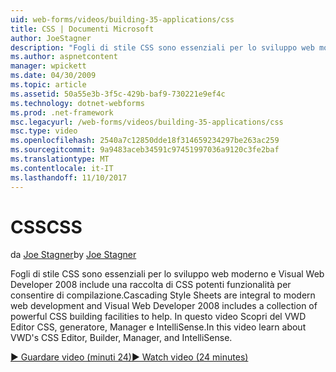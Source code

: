 ```yaml
---
uid: web-forms/videos/building-35-applications/css
title: CSS | Documenti Microsoft
author: JoeStagner
description: "Fogli di stile CSS sono essenziali per lo sviluppo web moderno e Visual Web Developer 2008 include una raccolta di CSS potenti funzionalità per consentire di compilazione..."
ms.author: aspnetcontent
manager: wpickett
ms.date: 04/30/2009
ms.topic: article
ms.assetid: 50a55e3b-3f5c-429b-baf9-730221e9ef4c
ms.technology: dotnet-webforms
ms.prod: .net-framework
msc.legacyurl: /web-forms/videos/building-35-applications/css
msc.type: video
ms.openlocfilehash: 2540a7c12850dde18f314659234297be263ac259
ms.sourcegitcommit: 9a9483aceb34591c97451997036a9120c3fe2baf
ms.translationtype: MT
ms.contentlocale: it-IT
ms.lasthandoff: 11/10/2017
---
```

<a name="css"></a><span data-ttu-id="9a6f1-103">CSS</span><span class="sxs-lookup"><span data-stu-id="9a6f1-103">CSS</span></span>
====================
<span data-ttu-id="9a6f1-104">da [Joe Stagner](https://github.com/JoeStagner)</span><span class="sxs-lookup"><span data-stu-id="9a6f1-104">by [Joe Stagner](https://github.com/JoeStagner)</span></span>

<span data-ttu-id="9a6f1-105">Fogli di stile CSS sono essenziali per lo sviluppo web moderno e Visual Web Developer 2008 include una raccolta di CSS potenti funzionalità per consentire di compilazione.</span><span class="sxs-lookup"><span data-stu-id="9a6f1-105">Cascading Style Sheets are integral to modern web development and Visual Web Developer 2008 includes a collection of powerful CSS building facilities to help.</span></span> <span data-ttu-id="9a6f1-106">In questo video Scopri del VWD Editor CSS, generatore, Manager e IntelliSense.</span><span class="sxs-lookup"><span data-stu-id="9a6f1-106">In this video learn about VWD's CSS Editor, Builder, Manager, and IntelliSense.</span></span>

[<span data-ttu-id="9a6f1-107">&#9654; Guardare video (minuti 24)</span><span class="sxs-lookup"><span data-stu-id="9a6f1-107">&#9654; Watch video (24 minutes)</span></span>](https://channel9.msdn.com/Blogs/ASP-NET-Site-Videos/css)
